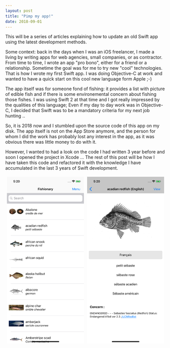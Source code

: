 ```yaml
---
layout: post
title: "Pimp my app!"
date: 2018-09-01
---
```


This will be a series of articles explaining how to update an old Swift app using the latest development methods.

Some context: back in the days when I was an iOS freelancer, I made a living by writing apps for web agencies, small companies, or as contractor. From time to time, I wrote an app "pro bono", either for a friend or a relationship. Sometime the goal was for me to try new "cool" technologies. That is how I wrote my first Swift app. I was doing Objective-C at work and wanted to have a quick start on this cool new language form Apple ;-)

The app itself was for someone fond of fishing: it provides a list with picture of edible fish and if there is some environemental concern about fishing those fishes. I was using Swift 2 at that time and I got really impressed by the qualities of this language; Even if my day to day work was in Objective-C, I decided that Swift was to be a mandatory criteria for my next job hunting ..

So, it is 2018 now and I stumbled upon the source code of this app on my disk. The app itself is not on the App Store anymore, and the person for whom I did the work has probably lost any interest in the app, as it was obvious there was little money to do with it.

However, I wanted to had a look on the code I had written 3 year before and soon I opened the project in Xcode ... The rest of this post will be how I have taken this code and refactored it with the knowledge I have accumulated in the last 3 years of Swift development.

<div style="display: flex;">
  <div style="flex: 50%; padding: 5px;">
    <img src="/images/fishionary-master.png" width="50%" alt="Fishionary - List view" style="width:100%"/>
  </div>
  <div style="flex: 50%; padding: 5px;">
    <img src="/images/fishionary-detail.png" width="50%" alt="Fishionary - Detail view" style="width:100%"/>
  </div>
</div>
